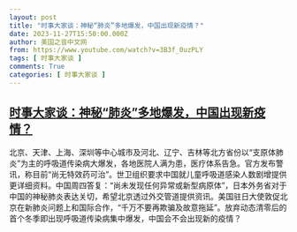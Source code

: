 ```yaml
---
layout: post
title: "时事大家谈：神秘“肺炎”多地爆发，中国出现新疫情？"
date: 2023-11-27T15:50:00.000Z
author: 美国之音中文网
from: https://www.youtube.com/watch?v=3B3f_0uzPLY
tags: [ 时事大家谈 ]
comments: True
categories: [ 时事大家谈 ]
---
```

<!--1701100200000-->
[时事大家谈：神秘“肺炎”多地爆发，中国出现新疫情？](https://www.youtube.com/watch?v=3B3f_0uzPLY)
------

<div>
北京、天津、上海、深圳等中心城市及河北、辽宁、吉林等北方省份以“支原体肺炎”为主的呼吸道传染病大爆发，各地医院人满为患，医疗体系告急。官方发布警讯，称目前“尚无特效药可治”。世卫组织要求中国就儿童呼吸道感染人数剧增提供更详细资料。中国周四答复：“尚未发现任何异常或新型病原体”，日本外务省对于中国的神秘肺炎表达关切，希望北京透过外交管道提供资讯。美国驻日大使敦促北京在新肺炎问题上和国际合作，“千万不要再欺骗及故意拖延”。放弃动态清零后的首个冬季即出现呼吸道传染病集中爆发，中国会不会出现新的疫情？
</div>

